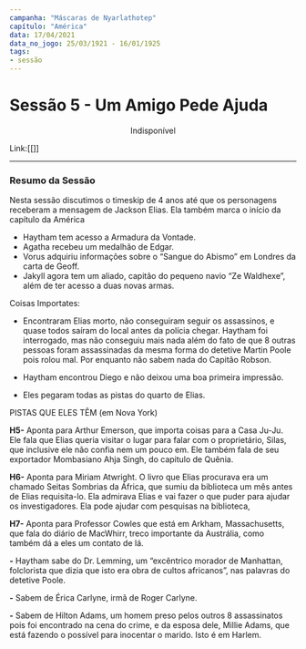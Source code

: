```yaml
---
campanha: "Máscaras de Nyarlathotep"
capítulo: "América"
data: 17/04/2021
data_no_jogo: 25/03/1921 - 16/01/1925
tags: 
- sessão
---
```

# Sessão 5 - Um Amigo Pede Ajuda

<div align="center">Indisponível</div>

Link:[[]]

---
### Resumo da Sessão
Nesta sessão discutimos o timeskip de 4 anos até que os personagens receberam a mensagem de Jackson Elias. Ela também marca o início da capítulo da América

- Haytham tem acesso a Armadura da Vontade.
- Agatha recebeu um medalhão de Edgar.
- Vorus adquiriu informações sobre o “Sangue do Abismo” em Londres da carta de Geoff.
- Jakyll agora tem um aliado, capitão do pequeno navio “Ze Waldhexe”, além de ter acesso a duas novas armas.

Coisas Importates:

- Encontraram Elias morto, não conseguiram seguir os assassinos, e quase todos saíram do local antes da polícia chegar. Haytham foi interrogado, mas não conseguiu mais nada além do fato de que 8 outras pessoas foram assassinadas da mesma forma do detetive Martin Poole pois rolou mal. Por enquanto não sabem nada do Capitão Robson.

- Haytham encontrou Diego e não deixou uma boa primeira impressão.

- Eles pegaram todas as pistas do quarto de Elias.

PISTAS QUE ELES TÊM (em Nova York)

**H5-** Aponta para Arthur Emerson, que importa coisas para a Casa Ju-Ju. Ele fala que Elias queria visitar o lugar para falar com o proprietário, Silas, que inclusive ele não confia nem um pouco em. Ele também fala de seu exportador Mombasiano Ahja Singh, do capitulo de Quênia.

**H6-** Aponta para Miriam Atwright. O livro que Elias procurava era um chamado Seitas Sombrias da África, que sumiu da biblioteca um mês antes de Elias requisita-lo. Ela admirava Elias e vai fazer o que puder para ajudar os investigadores. Ela pode ajudar com pesquisas na biblioteca,

**H7-** Aponta para Professor Cowles que está em Arkham, Massachusetts, que fala do diário de MacWhirr, treco importante da Austrália, como também dá a eles um contato de lá.

**-** Haytham sabe do Dr. Lemming, um “excêntrico morador de Manhattan, folclorista que dizia que isto era obra de cultos africanos”, nas palavras do detetive Poole.

**-** Sabem de Érica Carlyne, irmã de Roger Carlyne.

**-** Sabem de Hilton Adams, um homem preso pelos outros 8 assassinatos pois foi encontrado na cena do crime, e da esposa dele, Millie Adams, que está fazendo o possível para inocentar o marido. Isto é em Harlem.


